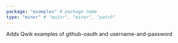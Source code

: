 ```yaml
---
package: "examples" # package name
type: "minor" # "major", "minor", "patch"
---
```


Adds Qwik examples of github-oauth and username-and-password